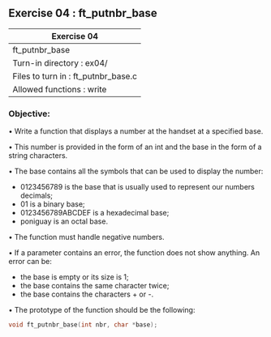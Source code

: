 ## Exercise 04 : ft_putnbr_base

|               Exercise 04             |
|---------------------------------------|
|             ft_putnbr_base                 |
| Turn-in directory : ex04/             |
| Files to turn in : ft_putnbr_base.c        |
| Allowed functions : write              |

 ### Objective: 

• Write a function that displays a number at the handset at a specified base.

• This number is provided in the form of an int and the base in the form of a string
characters.

• The base contains all the symbols that can be used to display the number:

* 0123456789 is the base that is usually used to represent our numbers
decimals;
* 01 is a binary base;
* 0123456789ABCDEF is a hexadecimal base;
* poniguay is an octal base.

• The function must handle negative numbers.

• If a parameter contains an error, the function does not show anything. An error can be:

* the base is empty or its size is 1;
* the base contains the same character twice;
* the base contains the characters + or -.

• The prototype of the function should be the following:
```C
void ft_putnbr_base(int nbr, char *base);
```
